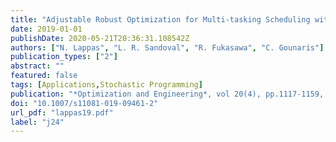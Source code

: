 ```yaml
---
title: "Adjustable Robust Optimization for Multi-tasking Scheduling with Reprocessing due to Imperfect Tasks"
date: 2019-01-01
publishDate: 2020-05-21T20:36:31.108542Z
authors: ["N. Lappas", "L. R. Sandoval", "R. Fukasawa", "C. Gounaris"]
publication_types: ["2"]
abstract: ""
featured: false
tags: [Applications,Stochastic Programming]
publication: "*Optimization and Engineering*, vol 20(4), pp.1117-1159, 2019" 
doi: "10.1007/s11081-019-09461-2"
url_pdf: "lappas19.pdf"
label: "j24"
---
```


